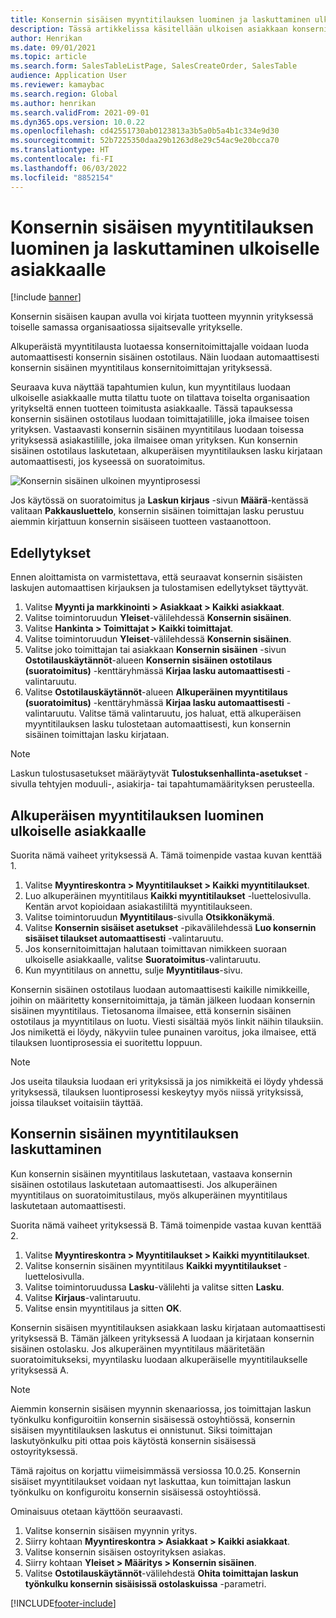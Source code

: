 ```yaml
---
title: Konsernin sisäisen myyntitilauksen luominen ja laskuttaminen ulkoiselle asiakkaalle
description: Tässä artikkelissa käsitellään ulkoisen asiakkaan konsernin sisäisen myyntitilauksen luomista ja laskuttamista
author: Henrikan
ms.date: 09/01/2021
ms.topic: article
ms.search.form: SalesTableListPage, SalesCreateOrder, SalesTable
audience: Application User
ms.reviewer: kamaybac
ms.search.region: Global
ms.author: henrikan
ms.search.validFrom: 2021-09-01
ms.dyn365.ops.version: 10.0.22
ms.openlocfilehash: cd42551730ab0123813a3b5a0b5a4b1c334e9d30
ms.sourcegitcommit: 52b7225350daa29b1263d8e29c54ac9e20bcca70
ms.translationtype: HT
ms.contentlocale: fi-FI
ms.lasthandoff: 06/03/2022
ms.locfileid: "8852154"
---
```

# <a name="create-and-invoice-an-intercompany-sales-order-for-an-external-customer"></a>Konsernin sisäisen myyntitilauksen luominen ja laskuttaminen ulkoiselle asiakkaalle

[!include [banner](../../includes/banner.md)]

Konsernin sisäisen kaupan avulla voi kirjata tuotteen myynnin yrityksessä toiselle samassa organisaatiossa sijaitsevalle yritykselle.

Alkuperäistä myyntitilausta luotaessa konsernitoimittajalle voidaan luoda automaattisesti konsernin sisäinen ostotilaus. Näin luodaan automaattisesti konsernin sisäinen myyntitilaus konsernitoimittajan yrityksessä.

Seuraava kuva näyttää tapahtumien kulun, kun myyntitilaus luodaan ulkoiselle asiakkaalle mutta tilattu tuote on tilattava toiselta organisaation yritykseltä ennen tuotteen toimitusta asiakkaalle. Tässä tapauksessa konsernin sisäinen ostotilaus luodaan toimittajatilille, joka ilmaisee toisen yrityksen. Vastaavasti konsernin sisäinen myyntitilaus luodaan toisessa yrityksessä asiakastilille, joka ilmaisee oman yrityksen. Kun konsernin sisäinen ostotilaus laskutetaan, alkuperäisen myyntitilauksen lasku kirjataan automaattisesti, jos kyseessä on suoratoimitus.

![Konsernin sisäinen ulkoinen myyntiprosessi](media/intercompanyexternalsalesprocess.png)

Jos käytössä on suoratoimitus ja **Laskun kirjaus** -sivun **Määrä**-kentässä valitaan **Pakkausluettelo**, konsernin sisäinen toimittajan lasku perustuu aiemmin kirjattuun konsernin sisäiseen tuotteen vastaanottoon.

## <a name="prerequisites"></a>Edellytykset

Ennen aloittamista on varmistettava, että seuraavat konsernin sisäisten laskujen automaattisen kirjauksen ja tulostamisen edellytykset täyttyvät.

1. Valitse **Myynti ja markkinointi \> Asiakkaat \> Kaikki asiakkaat**.
1. Valitse toimintoruudun **Yleiset**-välilehdessä **Konsernin sisäinen**.
1. Valitse **Hankinta \> Toimittajat \> Kaikki toimittajat**.
1. Valitse toimintoruudun **Yleiset**-välilehdessä **Konsernin sisäinen**.
1. Valitse joko toimittajan tai asiakkaan **Konsernin sisäinen** -sivun **Ostotilauskäytännöt**-alueen **Konsernin sisäinen ostotilaus (suoratoimitus)** -kenttäryhmässä **Kirjaa lasku automaattisesti** -valintaruutu.
1. Valitse **Ostotilauskäytännöt**-alueen **Alkuperäinen myyntitilaus (suoratoimitus)** -kenttäryhmässä **Kirjaa lasku automaattisesti** -valintaruutu. Valitse tämä valintaruutu, jos haluat, että alkuperäisen myyntitilauksen lasku tulostetaan automaattisesti, kun konsernin sisäinen toimittajan lasku kirjataan.

> [!NOTE]
> Laskun tulostusasetukset määräytyvät **Tulostuksenhallinta-asetukset** -sivulla tehtyjen moduuli-, asiakirja- tai tapahtumamäärityksen perusteella.

## <a name="create-an-original-sales-order-for-an-external-customer"></a>Alkuperäisen myyntitilauksen luominen ulkoiselle asiakkaalle

Suorita nämä vaiheet yrityksessä A. Tämä toimenpide vastaa kuvan kenttää 1.

1. Valitse **Myyntireskontra \> Myyntitilaukset \> Kaikki myyntitilaukset**.
1. Luo alkuperäinen myyntitilaus **Kaikki myyntitilaukset** -luettelosivulla. Kentän arvot kopioidaan asiakastililtä myyntitilaukseen.
1. Valitse toimintoruudun **Myyntitilaus**-sivulla **Otsikkonäkymä**.
1. Valitse **Konsernin sisäiset asetukset** -pikavälilehdessä **Luo konsernin sisäiset tilaukset automaattisesti** -valintaruutu.
1. Jos konsernitoimittajan halutaan toimittavan nimikkeen suoraan ulkoiselle asiakkaalle, valitse **Suoratoimitus**-valintaruutu.
1. Kun myyntitilaus on annettu, sulje **Myyntitilaus**-sivu.

Konsernin sisäinen ostotilaus luodaan automaattisesti kaikille nimikkeille, joihin on määritetty konsernitoimittaja, ja tämän jälkeen luodaan konsernin sisäinen myyntitilaus. Tietosanoma ilmaisee, että konsernin sisäinen ostotilaus ja myyntitilaus on luotu. Viesti sisältää myös linkit näihin tilauksiin. Jos nimikettä ei löydy, näkyviin tulee punainen varoitus, joka ilmaisee, että tilauksen luontiprosessia ei suoritettu loppuun.

> [!NOTE]
> Jos useita tilauksia luodaan eri yrityksissä ja jos nimikkeitä ei löydy yhdessä yrityksessä, tilauksen luontiprosessi keskeytyy myös niissä yrityksissä, joissa tilaukset voitaisiin täyttää.

## <a name="invoice-an-intercompany-sales-order"></a>Konsernin sisäinen myyntitilauksen laskuttaminen

Kun konsernin sisäinen myyntitilaus laskutetaan, vastaava konsernin sisäinen ostotilaus laskutetaan automaattisesti. Jos alkuperäinen myyntitilaus on suoratoimitustilaus, myös alkuperäinen myyntitilaus laskutetaan automaattisesti.

Suorita nämä vaiheet yrityksessä B. Tämä toimenpide vastaa kuvan kenttää 2.

1. Valitse **Myyntireskontra \> Myyntitilaukset \> Kaikki myyntitilaukset**.
1. Valitse konsernin sisäinen myyntitilaus **Kaikki myyntitilaukset** -luettelosivulla.
1. Valitse toimintoruudussa **Lasku**-välilehti ja valitse sitten **Lasku**.
1. Valitse **Kirjaus**-valintaruutu.
1. Valitse ensin myyntitilaus ja sitten **OK**.

Konsernin sisäisen myyntitilauksen asiakkaan lasku kirjataan automaattisesti yrityksessä B. Tämän jälkeen yrityksessä A luodaan ja kirjataan konsernin sisäinen ostolasku. Jos alkuperäinen myyntitilaus määritetään suoratoimitukseksi, myyntilasku luodaan alkuperäiselle myyntitilaukselle yrityksessä A.

> [!NOTE]
> Aiemmin konsernin sisäisen myynnin skenaariossa, jos toimittajan laskun työnkulku konfiguroitiin konsernin sisäisessä ostoyhtiössä, konsernin sisäisen myyntitilauksen laskutus ei onnistunut. Siksi toimittajan laskutyönkulku piti ottaa pois käytöstä konsernin sisäisessä ostoyrityksessä. 
> 
> Tämä rajoitus on korjattu viimeisimmässä versiossa 10.0.25. Konsernin sisäiset myyntitilaukset voidaan nyt laskuttaa, kun toimittajan laskun työnkulku on konfiguroitu konsernin sisäisessä ostoyhtiössä.
> 
> Ominaisuus otetaan käyttöön seuraavasti.
>
> 1. Valitse konsernin sisäisen myynnin yritys.  
> 2. Siirry kohtaan **Myyntireskontra \> Asiakkaat \> Kaikki asiakkaat**.
> 3. Valitse konsernin sisäisen ostoyrityksen asiakas.
> 4. Siirry kohtaan **Yleiset \> Määritys \> Konsernin sisäinen**.
> 5. Valitse **Ostotilauskäytännöt**-välilehdestä **Ohita toimittajan laskun työnkulku konsernin sisäisissä ostolaskuissa** -parametri.

[!INCLUDE[footer-include](../../includes/footer-banner.md)]
